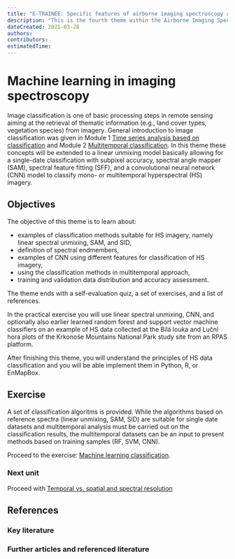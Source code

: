 ```yaml
---
title: "E-TRAINEE: Specific features of airborne imaging spectroscopy analysis"
description: "This is the fourth theme within the Airborne Imaging Spectroscopy Analysis module."
dateCreated: 2021-03-28
authors:
contributors:
estimatedTime:
---
```


# Machine learning in imaging spectroscopy

Image classification is one of basic processing steps in remote sensing aiming at the retrieval of thematic information (e.g., land cover types, vegetation species) from imagery. General introduction to image classification was given in Module 1 [Time series analysis based on classification](../module1/03_time_series_analysis_based_on_classification/03_time_series_analysis_based_on_classification.md) and Module 2 [Multitemporal classification](../module2/04_multitemporal_classification/04_multitemporal_classification.md). In this theme these concepts will be extended to a linear unmixing model basically allowing for a single-date classification with subpixel accuracy, spectral angle mapper (SAM), spectral feature fitting (SFF), and a convolutional neural network (CNN) model to classify mono- or multitemporal hyperspectral (HS) imagery.  

## Objectives

The objective of this theme is to learn about:
*	examples of classification methods suitable for HS imagery, namely linear spectral unmixing, SAM, and SID,
*	definition of spectral endmembers,
*	examples of CNN using different features for classification of HS imagery,
*	using the classification methods in multitemporal approach,
*	training and validation data distribution and accuracy assessment.

The theme ends with a self-evaluation quiz, a set of exercises, and a list of references.

In the practical exercise you will use linear spectral unmixing, CNN, and optionally also earlier learned random forest and support vector machine classifiers on an example of HS data collected at the Bílá louka and Luční hora plots of the Krkonoše Mountains National Park study site from an RPAS platform.

After finishing this theme, you will understand the principles of HS data classification and you will be able implement them in Python, R, or EnMapBox.

## Exercise

A set of classification algoritms is provided. While the algorithms based on reference spectra (linear unmixing, SAM, SID) are suitable for single date datasets and multitemporal analysis must be carried out on the classification results, the multitemporal datasets can be an input to present methods based on training samples (RF, SVM, CNN).

Proceed to the exercise: [Machine learning classification](04_time_series_specifics_exercise.md).


### Next unit
Proceed with [Temporal vs. spatial and spectral resolution](../05_specific_resolution_contribution/05_specific_resolution_contribution.md)


## References

### Key literature


### Further articles and referenced literature
